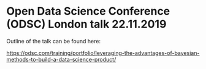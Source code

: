 # Open Data Science Conference (ODSC) London talk 22.11.2019

Outline of the talk can be found here:

https://odsc.com/training/portfolio/leveraging-the-advantages-of-bayesian-methods-to-build-a-data-science-product/